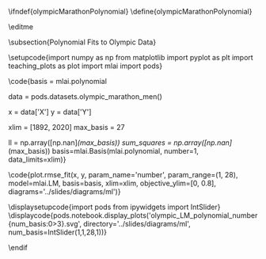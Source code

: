 \ifndef{olympicMarathonPolynomial}
\define{olympicMarathonPolynomial}

\editme

\subsection{Polynomial Fits to Olympic Data}

\setupcode{import numpy as np
from matplotlib import pyplot as plt
import teaching_plots as plot
import mlai
import pods}

\code{basis = mlai.polynomial

data = pods.datasets.olympic_marathon_men()

x = data['X']
y = data['Y']

xlim = [1892, 2020]
max_basis = 27

ll = np.array([np.nan]*(max_basis))
sum_squares = np.array([np.nan]*(max_basis))
basis=mlai.Basis(mlai.polynomial, number=1, data_limits=xlim)}

\code{plot.rmse_fit(x, y, param_name='number', param_range=(1, 28), 
              model=mlai.LM, basis=basis, 
              xlim=xlim, objective_ylim=[0, 0.8],
              diagrams='../slides/diagrams/ml')}

\displaysetupcode{import pods
from ipywidgets import IntSlider}
\displaycode{pods.notebook.display_plots('olympic_LM_polynomial_number{num_basis:0>3}.svg',
                            directory='../slides/diagrams/ml', 
                            num_basis=IntSlider(1,1,28,1))}
                            
\endif
